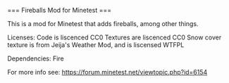 === Fireballs Mod for Minetest ===

This is a mod for Minetest that adds fireballs, among other things.

Licenses:
Code is liscenced CC0
Textures are liscenced CC0
Snow cover texture is from Jeija's Weather Mod, and is liscensed WTFPL

Dependencies:
Fire

For more info see: https://forum.minetest.net/viewtopic.php?id=6154
